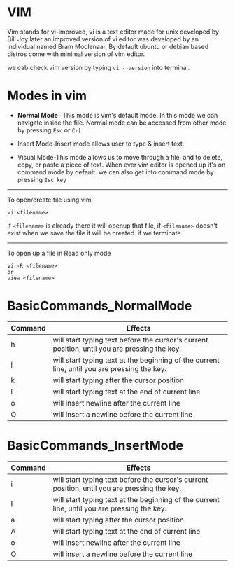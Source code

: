 # VIM

Vim stands for vi-improved, vi is a text editor made for unix developed by Bill Joy later an improved version of vi editor was developed by an individual named Bram Moolenaar. By default ubuntu or debian based distros come with minimal version of vim editor.

we cab check vim version by typing  `vi --version` into terminal.


#  Modes in vim
 - **Normal Mode-** This mode is vim's default mode. In this mode we can navigate inside the file.
 Normal mode can be accessed from other mode by pressing `Esc` or `C-[`

 - Insert Mode-Insert mode allows user to type & insert text.

 - Visual Mode-This mode allows us to move through a file, and to delete, copy, or paste a piece of text. When ever vim editor is opened up it's on command mode by default. we can also get into command mode by pressing  `Esc key`

<hr>

To open/create file using vim

```console
vi <filename>
```

if `<filename>` is already there it will openup that file, if `<filename>` doesn't exist when we save the file it will be created. if we terminate 
<hr>

To open up a file in Read only mode

```console
vi -R <filename>
or
view <filename>
```
# BasicCommands_NormalMode

|Command|Effects|
|-------------| -------------|
|h| will start typing text before the cursor's current position, until you are pressing the <Esc> key.|
|j|  will start typing text at the beginning of the current line, until you are pressing the <Esc> key.|
|k| will start typing after the cursor position|
|l| will start typing text at the end of current line|
|o| will insert newline after the current line|
|O| will insert a newline before the current line|

# BasicCommands_InsertMode

| Command  | Effects |
| ------------- | ------------- |
| i  | will start typing text before the cursor's current position, until you are pressing the <Esc> key.      |
| I  |  will start typing text at the beginning of the current line, until you are             pressing the <Esc> key. |
|a| will start typing after the cursor position|
|A| will start typing text at the end of current line|
|o| will insert newline after the current line|
|O| will insert a newline before the current line|

